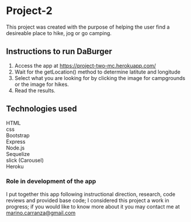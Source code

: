 # **Project-2**
This project was created with the purpose of helping the user find a desireable place to hike, jog or go camping. 

## **Instructions to run DaBurger**
1. Access the app at https://project-two-mc.herokuapp.com/
2. Wait for the getLocation() method to determine latitute and longitude
3. Select what you are looking for by clicking the image for campgrounds or the image for hikes.
4. Read the results.

## **Technologies used**
HTML<br>
css<br>
Bootstrap<br>
Express<br>
Node.js<br>
Sequelize<br>
slick (Carousel)<br>
Heroku


### **Role in development of the app**
I put together this app following instructional direction, research, code reviews and provided base code; I considered this project a work in progress; if you would like to know more about it you may contact me at marino.carranza@gmail.com 